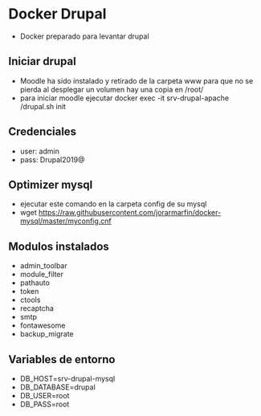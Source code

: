 # Docker Drupal

* Docker preparado para levantar drupal

## Iniciar drupal
* Moodle ha sido instalado y retirado de la carpeta www para que no se pierda al desplegar un volumen hay una copia en /root/
* para iniciar moodle ejecutar docker exec -it srv-drupal-apache /drupal.sh init

## Credenciales
* user: admin
* pass: Drupal2019@

## Optimizer mysql
* ejecutar este comando en la carpeta config de su mysql
* wget https://raw.githubusercontent.com/jorarmarfin/docker-mysql/master/myconfig.cnf

## Modulos instalados
* admin_toolbar
* module_filter
* pathauto
* token
* ctools
* recaptcha
* smtp
* fontawesome
* backup_migrate

## Variables de entorno
* DB_HOST=srv-drupal-mysql
* DB_DATABASE=drupal
* DB_USER=root
* DB_PASS=root